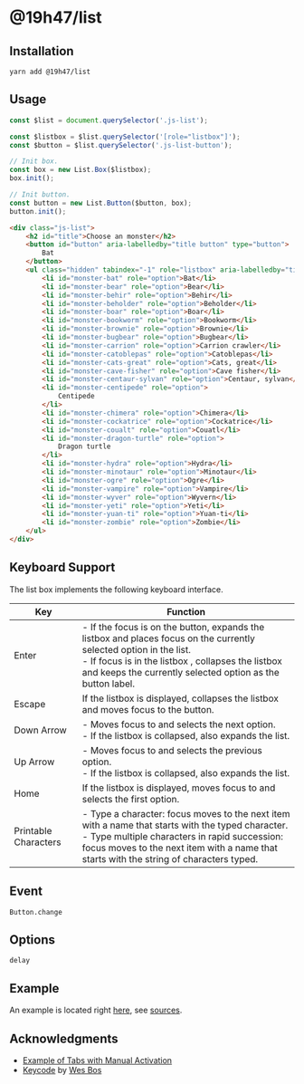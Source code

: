 # @19h47/list

## Installation

```
yarn add @19h47/list
```

## Usage

```javascript
const $list = document.querySelector('.js-list');

const $listbox = $list.querySelector('[role="listbox"]');
const $button = $list.querySelector('.js-list-button');

// Init box.
const box = new List.Box($listbox);
box.init();

// Init button.
const button = new List.Button($button, box);
button.init();
```

```html
<div class="js-list">
	<h2 id="title">Choose an monster</h2>
	<button id="button" aria-labelledby="title button" type="button">
		Bat
	</button>
	<ul class="hidden" tabindex="-1" role="listbox" aria-labelledby="title">
		<li id="monster-bat" role="option">Bat</li>
		<li id="monster-bear" role="option">Bear</li>
		<li id="monster-behir" role="option">Behir</li>
		<li id="monster-beholder" role="option">Beholder</li>
		<li id="monster-boar" role="option">Boar</li>
		<li id="monster-bookworm" role="option">Bookworm</li>
		<li id="monster-brownie" role="option">Brownie</li>
		<li id="monster-bugbear" role="option">Bugbear</li>
		<li id="monster-carrion" role="option">Carrion crawler</li>
		<li id="monster-catoblepas" role="option">Catoblepas</li>
		<li id="monster-cats-great" role="option">Cats, great</li>
		<li id="monster-cave-fisher" role="option">Cave fisher</li>
		<li id="monster-centaur-sylvan" role="option">Centaur, sylvan</li>
		<li id="monster-centipede" role="option">
			Centipede
		</li>
		<li id="monster-chimera" role="option">Chimera</li>
		<li id="monster-cockatrice" role="option">Cockatrice</li>
		<li id="monster-coualt" role="option">Couatl</li>
		<li id="monster-dragon-turtle" role="option">
			Dragon turtle
		</li>
		<li id="monster-hydra" role="option">Hydra</li>
		<li id="monster-minotaur" role="option">Minotaur</li>
		<li id="monster-ogre" role="option">Ogre</li>
		<li id="monster-vampire" role="option">Vampire</li>
		<li id="monster-wyver" role="option">Wyvern</li>
		<li id="monster-yeti" role="option">Yeti</li>
		<li id="monster-yuan-ti" role="option">Yuan-ti</li>
		<li id="monster-zombie" role="option">Zombie</li>
	</ul>
</div>
```

## Keyboard Support

The list box implements the following keyboard interface.

| Key                  | Function                                                                                                                                                                                                                                        |
| -------------------- | ----------------------------------------------------------------------------------------------------------------------------------------------------------------------------------------------------------------------------------------------- |
| Enter                | - If the focus is on the button, expands the listbox and places focus on the currently selected option in the list.<br>- If focus is in the listbox , collapses the listbox and keeps the currently selected option as the button label.        |
| Escape               | If the listbox is displayed, collapses the listbox and moves focus to the button.                                                                                                                                                               |
| Down Arrow           | - Moves focus to and selects the next option.<br>- If the listbox is collapsed, also expands the list.                                                                                                                                          |
| Up Arrow             | - Moves focus to and selects the previous option.<br>- If the listbox is collapsed, also expands the list.                                                                                                                                      |
| Home                 | If the listbox is displayed, moves focus to and selects the first option.                                                                                                                                                                       |
| Printable Characters | - Type a character: focus moves to the next item with a name that starts with the typed character.<br>- Type multiple characters in rapid succession: focus moves to the next item with a name that starts with the string of characters typed. |

## Event

```
Button.change
```

## Options

```
delay
```

## Example

An example is located right [here](https://19h47.github.io/19h47-list/), see [sources](/docs/index.html).

## Acknowledgments

-   [Example of Tabs with Manual Activation](https://www.w3.org/TR/wai-aria-practices-1.1/examples/listbox/listbox-collapsible.html)
-   [Keycode](https://keycode.info/) by [Wes Bos](https://wesbos.com/)
